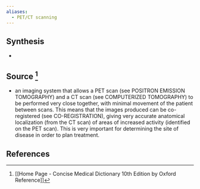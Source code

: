 ```yaml
---
aliases:
  - PET/CT scanning
---
```

## Synthesis
- 
## Source [^1]
- an imaging system that allows a PET scan (see POSITRON EMISSION TOMOGRAPHY) and a CT scan (see COMPUTERIZED TOMOGRAPHY) to be performed very close together, with minimal movement of the patient between scans. This means that the images produced can be co-registered (see CO-REGISTRATION), giving very accurate anatomical localization (from the CT scan) of areas of increased activity (identified on the PET scan). This is very important for determining the site of disease in order to plan treatment.
## References

[^1]: [[Home Page - Concise Medical Dictionary 10th Edition by Oxford Reference]]